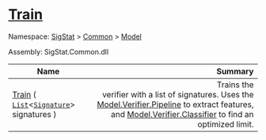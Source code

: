 # [Train](./Verifier-100664116.md)

Namespace: [SigStat]() > [Common](./../../README.md) > [Model](./../README.md)

Assembly: SigStat.Common.dll

| Name | Summary  |
| ------| -----------:|
| [Train](./Verifier-100664116.md) ( [`List`](https://docs.microsoft.com/en-us/dotnet/api/System.Collections.Generic.List-1)\<[`Signature`](./../../Signature.md)> signatures ) | <img width=225/>Trains the verifier with a list of signatures. Uses the [Model.Verifier.Pipeline](https://github.com/hargitomi97/sigstat/blob/master/docs/md/SigStat/Common/Model/Verifier.md) to extract features,  and [Model.Verifier.Classifier](https://github.com/hargitomi97/sigstat/blob/master/docs/md/SigStat/Common/Model/Verifier.md) to find an optimized limit.
